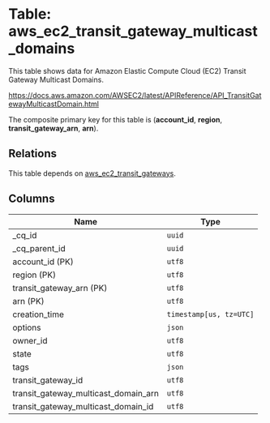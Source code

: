 # Table: aws_ec2_transit_gateway_multicast_domains

This table shows data for Amazon Elastic Compute Cloud (EC2) Transit Gateway Multicast Domains.

https://docs.aws.amazon.com/AWSEC2/latest/APIReference/API_TransitGatewayMulticastDomain.html

The composite primary key for this table is (**account_id**, **region**, **transit_gateway_arn**, **arn**).

## Relations

This table depends on [aws_ec2_transit_gateways](aws_ec2_transit_gateways.md).

## Columns

| Name          | Type          |
| ------------- | ------------- |
|_cq_id|`uuid`|
|_cq_parent_id|`uuid`|
|account_id (PK)|`utf8`|
|region (PK)|`utf8`|
|transit_gateway_arn (PK)|`utf8`|
|arn (PK)|`utf8`|
|creation_time|`timestamp[us, tz=UTC]`|
|options|`json`|
|owner_id|`utf8`|
|state|`utf8`|
|tags|`json`|
|transit_gateway_id|`utf8`|
|transit_gateway_multicast_domain_arn|`utf8`|
|transit_gateway_multicast_domain_id|`utf8`|